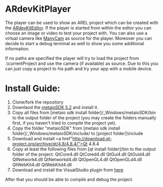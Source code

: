 ARdevKitPlayer
===============

The player can be used to show an AREL project which can be created with the <a href=https://github.com/Firebusa/ARdevKit>ARdevKitEditor</a>.
If the player is started from within the editor you can choose an image or video to test your project with.
You can also use a virtual camera like <a href=http://download.manycam.com/>ManyCam</a> as source for the player.
Moreover you can decide to start a debug terminal as well to show you some additional information.

If no paths are specified the player will try to load the project from .\currentProject and use the camera  (if available) as source. Due to this you can just copy a project to his path and try your app with a mobile device.

Install Guide:
==============

1. Clone/fork the repository
2. Downlaod the <a href=http://dev.metaio.com/>metaioSDK 5.2</a> and install it.
3. Copy all files from [metaio sdk install folder]/_Windows/metaioSDK/bin to the output folder of the project (you may create the folders manually first, if you haven't tried to compile the project yet).
4. Copy the folder "metaioSDK" from [metaio sdk install folder]/_Windows/metaioSDK/include/ to [project folder]\include
5. Download and install <a href"http://download.qt-project.org/archive/qt/4.8/4.8.4/">Qt 4.8.4</a>
6. Copy at least the following files from [qt install folder]/bin to the output folder of the project:
	QtCore4.dll
	QtCored4.dll
	QtGui4.dll
	QtGuid4.dll
	QtNetwork4.dll
	QtNetworkd4.dll
	QtOpenGL4.dll
	QtOpenGLd4.dll
	QtWebKit4.dll
	QtWebKitd4.dll
7. Download and install the VisualStudio plugin from <a href="http://download.qt-project.org/official_releases/vsaddin/qt-vs-addin-1.1.11-opensource.exe">here</a>

After that you should be able to compile and debug the project.